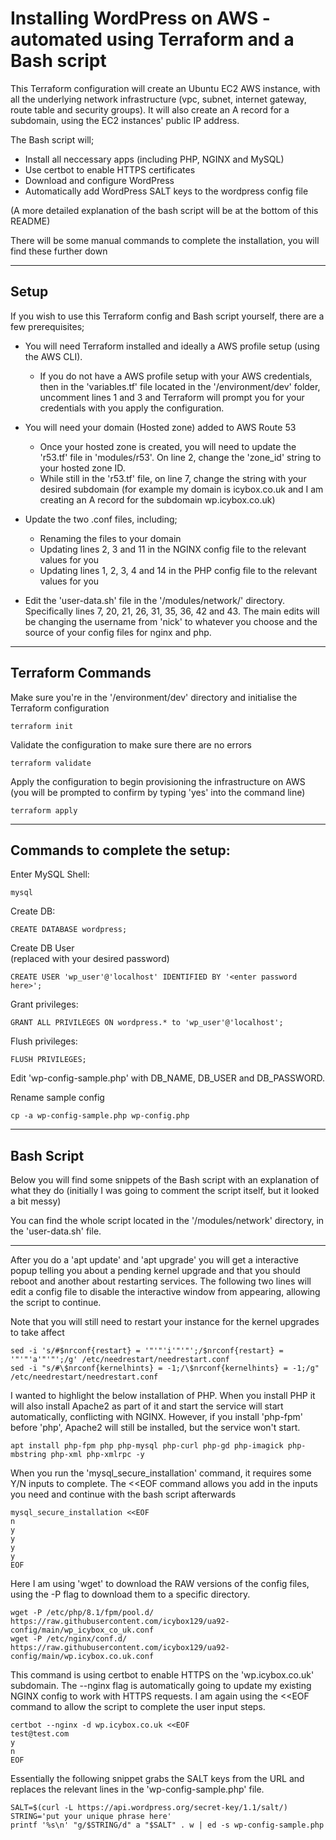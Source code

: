 # Installing WordPress on AWS - automated using Terraform and a Bash script

This Terraform configuration will create an Ubuntu EC2 AWS instance, with all the underlying network infrastructure (vpc, subnet, internet gateway, route table and security groups). It will also create an A record for a subdomain, using the EC2 instances' public IP address.

The Bash script will; 
 - Install all neccessary apps (including PHP, NGINX and MySQL)
 - Use certbot to enable HTTPS certificates
 - Download and configure WordPress
 - Automatically add WordPress SALT keys to the wordpress config file

 (A more detailed explanation of the bash script will be at the bottom of this README)

There will be some manual commands to complete the installation, you will find these further down

---

## Setup

If you wish to use this Terraform config and Bash script yourself, there are a few prerequisites;

- You will need Terraform installed and ideally a AWS profile setup (using the AWS CLI). 

    - If you do not have a AWS profile setup with your AWS credentials, then in the 'variables.tf' file located in the '/environment/dev' folder, uncomment lines 1 and 3 and Terraform will prompt you for your credentials with you apply the configuration.
- You will need your domain (Hosted zone) added to AWS Route 53
    - Once your hosted zone is created, you will need to update the 'r53.tf' file in 'modules/r53'. On line 2, change the 'zone_id' string to your hosted zone ID.
    - While still in the 'r53.tf' file, on line 7, change the string with your desired subdomain (for example my domain is icybox.co.uk and I am creating an A record for the subdomain wp.icybox.co.uk)
- Update the two .conf files, including;
    - Renaming the files to your domain
    - Updating lines 2, 3 and 11 in the NGINX config file to the relevant values for you
    - Updating lines 1, 2, 3, 4 and 14 in the PHP config file to the relevant values for you
- Edit the 'user-data.sh' file in the '/modules/network/' directory. Specifically lines 7, 20, 21, 26, 31, 35, 36, 42 and 43. The main edits will be changing the username from 'nick' to whatever you choose and the source of your config files for nginx and php.

---

## Terraform Commands

Make sure you're in the '/environment/dev' directory and initialise the Terraform configuration
```
terraform init
```
Validate the configuration to make sure there are no errors
```
terraform validate
```

Apply the configuration to begin provisioning the infrastructure on AWS
<br> (you will be prompted to confirm by typing 'yes' into the command line)
```
terraform apply
```

---

## Commands to complete the setup:

Enter MySQL Shell:
```
mysql
````
Create DB:
```
CREATE DATABASE wordpress;
```
Create DB User
<br>(replaced <enter password here> with your desired password)
```
CREATE USER 'wp_user'@'localhost' IDENTIFIED BY '<enter password here>';
```
Grant privileges:
```
GRANT ALL PRIVILEGES ON wordpress.* to 'wp_user'@'localhost';
```
Flush privileges:
```
FLUSH PRIVILEGES;
```

Edit 'wp-config-sample.php' with DB_NAME, DB_USER and DB_PASSWORD.

Rename sample config
```
cp -a wp-config-sample.php wp-config.php
```

---

## Bash Script

Below you will find some snippets of the Bash script with an explanation of what they do (initially I was going to comment the script itself, but it looked a bit messy)

You can find the whole script located in the '/modules/network' directory, in the 'user-data.sh' file.

---

After you do a 'apt update' and 'apt upgrade' you will get a interactive popup telling you about a pending kernel upgrade and that you should reboot and another about restarting services. The following two lines will edit a config file to disable the interactive window from appearing, allowing the script to continue.

Note that you will still need to restart your instance for the kernel upgrades to take affect
```
sed -i 's/#$nrconf{restart} = '"'"'i'"'"';/$nrconf{restart} = '"'"'a'"'"';/g' /etc/needrestart/needrestart.conf
sed -i "s/#\$nrconf{kernelhints} = -1;/\$nrconf{kernelhints} = -1;/g" /etc/needrestart/needrestart.conf
```

I wanted to highlight the below installation of PHP. When you install PHP it will also install Apache2 as part of it and start the service will start automatically, conflicting with NGINX. However, if you install 'php-fpm' before 'php', Apache2 will still be installed, but the service won't start.
```
apt install php-fpm php php-mysql php-curl php-gd php-imagick php-mbstring php-xml php-xmlrpc -y
```

When you run the 'mysql_secure_installation' command, it requires some Y/N inputs to complete. The <<EOF command allows you add in the inputs you need and continue with the bash script afterwards

```
mysql_secure_installation <<EOF
n
y
y
y
y
EOF
```

Here I am using 'wget' to download the RAW versions of the config files, using the -P flag to download them to a specific directory.

```
wget -P /etc/php/8.1/fpm/pool.d/ https://raw.githubusercontent.com/icybox129/ua92-config/main/wp_icybox_co_uk.conf
wget -P /etc/nginx/conf.d/ https://raw.githubusercontent.com/icybox129/ua92-config/main/wp.icybox.co.uk.conf
```

This command is using certbot to enable HTTPS on the 'wp.icybox.co.uk' subdomain. The --nginx flag is automatically going to update my existing NGINX config to work with HTTPS requests. I am again using the <<EOF command to allow the script to complete the user input steps.

```
certbot --nginx -d wp.icybox.co.uk <<EOF
test@test.com
y 
n
EOF
```

Essentially the following snippet grabs the SALT keys from the URL and replaces the relevant lines in the 'wp-config-sample.php' file.

```
SALT=$(curl -L https://api.wordpress.org/secret-key/1.1/salt/)
STRING='put your unique phrase here'
printf '%s\n' "g/$STRING/d" a "$SALT" . w | ed -s wp-config-sample.php
```